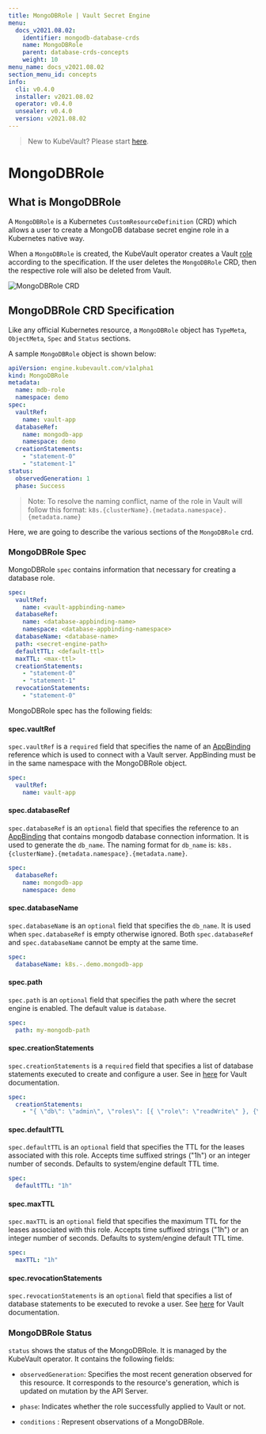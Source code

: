 ```yaml
---
title: MongoDBRole | Vault Secret Engine
menu:
  docs_v2021.08.02:
    identifier: mongodb-database-crds
    name: MongoDBRole
    parent: database-crds-concepts
    weight: 10
menu_name: docs_v2021.08.02
section_menu_id: concepts
info:
  cli: v0.4.0
  installer: v2021.08.02
  operator: v0.4.0
  unsealer: v0.4.0
  version: v2021.08.02
---
```


> New to KubeVault? Please start [here](/docs/v2021.08.02/concepts/README).

# MongoDBRole

## What is MongoDBRole

A `MongoDBRole` is a Kubernetes `CustomResourceDefinition` (CRD) which allows a user to create a MongoDB database secret engine role in a Kubernetes native way.

When a `MongoDBRole` is created, the KubeVault operator creates a Vault [role](https://www.vaultproject.io/api/secret/databases/index.html#create-role) according to the specification.
If the user deletes the `MongoDBRole` CRD, then the respective role will also be deleted from Vault.

![MongoDBRole CRD](/docs/v2021.08.02/images/concepts/mongodb_role.svg)

## MongoDBRole CRD Specification

Like any official Kubernetes resource, a `MongoDBRole` object has `TypeMeta`, `ObjectMeta`, `Spec` and `Status` sections.

A sample `MongoDBRole` object is shown below:

```yaml
apiVersion: engine.kubevault.com/v1alpha1
kind: MongoDBRole
metadata:
  name: mdb-role
  namespace: demo
spec:
  vaultRef:
    name: vault-app
  databaseRef:
    name: mongodb-app
    namespace: demo
  creationStatements:
    - "statement-0"
    - "statement-1"
status:
  observedGeneration: 1
  phase: Success
```

> Note: To resolve the naming conflict, name of the role in Vault will follow this format: `k8s.{clusterName}.{metadata.namespace}.{metadata.name}`

Here, we are going to describe the various sections of the `MongoDBRole` crd.

### MongoDBRole Spec

MongoDBRole `spec` contains information that necessary for creating a database role.

```yaml
spec:
  vaultRef:
    name: <vault-appbinding-name>
  databaseRef:
    name: <database-appbinding-name>
    namespace: <database-appbinding-namespace>
  databaseName: <database-name>
  path: <secret-engine-path>
  defaultTTL: <default-ttl>
  maxTTL: <max-ttl>
  creationStatements:
    - "statement-0"
    - "statement-1"
  revocationStatements:
    - "statement-0"
```

MongoDBRole spec has the following fields:

#### spec.vaultRef

`spec.vaultRef` is a `required` field that specifies the name of an [AppBinding](/docs/v2021.08.02/concepts/vault-server-crds/auth-methods/appbinding) reference which is used to connect with a Vault server. AppBinding must be in the same namespace with the MongoDBRole object.

```yaml
spec:
  vaultRef:
    name: vault-app
```

#### spec.databaseRef

`spec.databaseRef` is an `optional` field that specifies the reference to an [AppBinding](/docs/v2021.08.02/concepts/vault-server-crds/auth-methods/appbinding) that contains mongodb database connection information. It is used to generate the `db_name`. The naming format for `db_name` is: `k8s.{clusterName}.{metadata.namespace}.{metadata.name}`.

```yaml
spec:
  databaseRef:
    name: mongodb-app
    namespace: demo
```

#### spec.databaseName

`spec.databaseName` is an `optional` field that specifies the `db_name`. It is used when `spec.databaseRef` is empty otherwise ignored.
Both `spec.databaseRef` and `spec.databaseName` cannot be empty at the same time.

```yaml
spec:
  databaseName: k8s.-.demo.mongodb-app
```

#### spec.path

`spec.path` is an `optional` field that specifies the path where the secret engine is enabled. The default value is `database`.

```yaml
spec:
  path: my-mongodb-path
```

#### spec.creationStatements

`spec.creationStatements` is a `required` field that specifies a list of database statements executed to create and configure a user.
See in [here](https://www.vaultproject.io/api/secret/databases/mongodb.html#creation_statements) for Vault documentation.

```yaml
spec:
  creationStatements:
    - "{ \"db\": \"admin\", \"roles\": [{ \"role\": \"readWrite\" }, {\"role\": \"read\", \"db\": \"foo\"}] }"
```

#### spec.defaultTTL

`spec.defaultTTL` is an `optional` field that specifies the TTL for the leases associated with this role. Accepts time suffixed strings ("1h") or an integer number of seconds.
 Defaults to system/engine default TTL time.

```yaml
spec:
  defaultTTL: "1h"
```

#### spec.maxTTL

`spec.maxTTL` is an `optional` field that specifies the maximum TTL for the leases associated with this role. Accepts time suffixed strings ("1h") or an integer number of seconds.
Defaults to system/engine default TTL time.

```yaml
spec:
  maxTTL: "1h"
```

#### spec.revocationStatements

`spec.revocationStatements` is an `optional` field that specifies
a list of database statements to be executed to revoke a user.
See [here](https://www.vaultproject.io/api/secret/databases/mongodb.html#revocation_statements) for Vault documentation.

### MongoDBRole Status

`status` shows the status of the MongoDBRole. It is managed by the KubeVault operator. It contains the following fields:

- `observedGeneration`: Specifies the most recent generation observed for this resource. It corresponds to the resource's generation,
    which is updated on mutation by the API Server.

- `phase`: Indicates whether the role successfully applied to Vault or not.

- `conditions` : Represent observations of a MongoDBRole.

